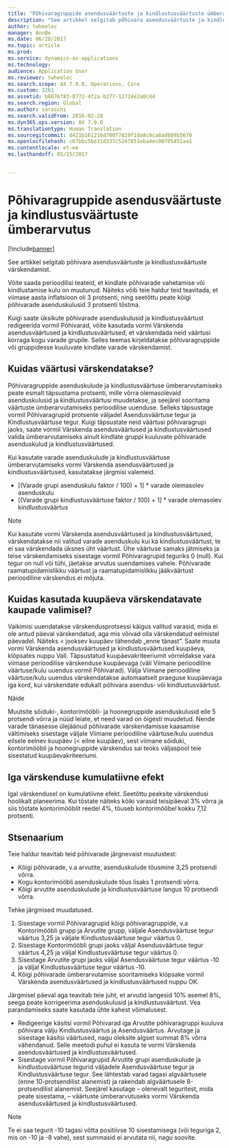 ```yaml
---
title: "Põhivaragruppide asendusväärtuste ja kindlustusväärtuste ümberarvutus"
description: "See artikkel selgitab põhivara asendusväärtuste ja kindlustusväärtuste värskendamist."
author: twheeloc
manager: AnnBe
ms.date: 06/20/2017
ms.topic: article
ms.prod: 
ms.service: dynamics-ax-applications
ms.technology: 
audience: Application User
ms.reviewer: twheeloc
ms.search.scope: AX 7.0.0, Operations, Core
ms.custom: 3261
ms.assetid: b8876f83-8772-4f2a-b277-12724e2a0c44
ms.search.region: Global
ms.author: saraschi
ms.search.validFrom: 2016-02-28
ms.dyn365.ops.version: AX 7.0.0
ms.translationtype: Human Translation
ms.sourcegitcommit: d421b161216d700f7819f1da8c0ca8ad089b5670
ms.openlocfilehash: c67bbc5be31d337c5247851eba4ec00705451aa1
ms.contentlocale: et-ee
ms.lasthandoff: 05/25/2017


---
```


# <a name="recalculate-replacement-costs-and-insured-values-for-fixed-asset-groups"></a>Põhivaragruppide asendusväärtuste ja kindlustusväärtuste ümberarvutus

[!include[banner](../includes/banner.md)]


See artikkel selgitab põhivara asendusväärtuste ja kindlustusväärtuste värskendamist.

Võite saada perioodilisi teateid, et kindlate põhivarade vahetamise või kindlustamise kulu on muutunud. Näiteks võib teie haldur teid teavitada, et viimase aasta inflatsioon oli 3 protsenti, ning seetõttu peate kõigi põhivarade asenduskulusid 3 protsenti tõstma. 

Kuigi saate üksikute põhivarade asenduskulusid ja kindlustusväärtust redigeerida vormil Põhivarad, võite kasutada vormi Värskenda asendusväärtused ja kindlustusväärtused, et värskendada neid väärtusi korraga kogu varade grupile. Selles teemas kirjeldatakse põhivaragruppide või gruppidesse kuuluvate kindlate varade värskendamist.

## <a name="how-values-are-updated"></a> Kuidas väärtusi värskendatakse?
Põhivaragruppide asenduskulude ja kindlustusväärtuse ümberarvutamiseks peate esmalt täpsustama protsenti, mille võrra olemasolevaid asenduskulusid ja kindlustusväärtusi muudetakse, ja seejärel sooritama väärtuste ümberarvutamiseks perioodilise uuenduse. Selleks täpsustage vormil Põhivaragrupid protsente väljadel Asendusväärtuse tegur ja Kindlustusväärtuse tegur. Kuigi täpsustate neid väärtusi põhivaragrupi jaoks, saate vormil Värskenda asendusväärtused ja kindlustusväärtused valida ümberarvutamiseks ainult kindlate gruppi kuuluvate põhivarade asenduskulud ja kindlustusväärtused. 

Kui kasutate varade asenduskulude ja kindlustusväärtuse ümberarvutamiseks vormi Värskenda asendusväärtused ja kindlustusväärtused, kasutatakse järgmisi valemeid.

-   \[(Varade grupi asenduskulu faktor / 100) + 1\] \* varade olemasolev asenduskulu
-   \[(Varade grupi kindlustusväärtuse faktor / 100) + 1\] \* varade olemasolev kindlustusväärtus

> [!NOTE] 
> Kui kasutate vormi Värskenda asendusväärtused ja kindlustusväärtused, värskendatakse nii valitud varade asenduskulu kui ka kindlustusväärtust, te ei saa värskendada üksnes üht väärtust. Ühe väärtuse samaks jätmiseks ja teise värskendamiseks sisestage vormil Põhivaragrupid teguriks 0 (null). Kui tegur on null või tühi, jäetakse arvutus uuendamises vahele. Põhivarade raamatupidamislikku väärtust ja raamatupidamislikku jääkväärtust perioodiline värskendus ei mõjuta. 

## <a name="how-to-use-a-date-to-select-which-items-to-update"></a> Kuidas kasutada kuupäeva värskendatavate kaupade valimisel?
Vaikimisi uuendatakse värskendusprotsessi käigus valitud varasid, mida ei ole antud päeval värskendatud, aga mis võivad olla värskendatud eelmistel päevadel. Näiteks &lt; jooksev kuupäev tähendab „enne tänast”. Saate muuta vormi Värskenda asendusväärtused ja kindlustusväärtused kuupäeva, klõpsates nuppu Vali. Täpsustatud kuupäevakriteeriumit võrreldakse vara viimase perioodilise värskenduse kuupäevaga (väli Viimane perioodiline väärtuse/kulu uuendus vormil Põhivarad). Välja Viimane perioodiline väärtuse/kulu uuendus värskendatakse automaatselt praeguse kuupäevaga iga kord, kui värskendate edukalt põhivara asendus‑ või kindlustusväärtust. 

Näide 

Muutsite sõiduki-, kontorimööbli- ja hoonegruppide asenduskulusid eile 5 protsendi võrra ja nüüd leiate, et need varad on õigesti muudetud. Nende varade tänasesse ülejäänud põhivarade värskendamisse kaasamise vältimiseks sisestage väljale Viimane perioodiline väärtuse/kulu uuendus eilsele eelnev kuupäev (&lt; eilne kuupäev), sest viimane sõiduki, kontorimööbli ja hoonegruppide värskendus sai teoks väljaspool teie sisestatud kuupäevakriteeriumi.

## <a name="cumulative-effect-of-each-update"></a> Iga värskenduse kumulatiivne efekt
Igal värskendusel on kumulatiivne efekt. Seetõttu peaksite värskendusi hoolikalt planeerima. Kui tõstate näiteks kõiki varasid teisipäeval 3% võrra ja siis tõstate kontorimööblit reedel 4%, tõuseb kontorimööbel kokku 7,12 protsenti.

## <a name="scenario"></a>Stsenaarium
Teie haldur teavitab teid põhivarade järgnevaist muutustest:
-   Kõigi põhivarade, v.a arvutite, asenduskulude tõusmine 3,25 protsendi võrra.
-   Kogu kontorimööbli asenduskulude tõus lisaks 1 protsendi võrra.
-   Kõigi arvutite asenduskulude ja kindlustusväärtuse langus 10 protsendi võrra.

Tehke järgmised muudatused.
1.  Sisestage vormil Põhivaragrupid kõigi põhivaragruppide, v.a Kontorimööbli grupp ja Arvutite grupp, väljale Asendusväärtuse tegur väärtus 3,25 ja väljale Kindlustusväärtuse tegur väärtus 0.
2.  Sisestage Kontorimööbli grupi jaoks väljal Asendusväärtuse tegur väärtus 4,25 ja väljal Kindlustusväärtuse tegur väärtus 0.
3.  Sisestage Arvutite grupi jaoks väljal Asendusväärtuse tegur väärtus ‑10 ja väljal Kindlustusväärtuse tegur väärtus ‑10.
4.  Kõigi põhivarade ümberarvutamise sooritamiseks klõpsake vormil Värskenda asendusväärtused ja kindlustusväärtused nuppu OK.

Järgmisel päeval aga teavitab teie juht, et arvutid langesid 10% asemel 8%, seega peate korrigeerima asenduskulusid ja kindlustusväärtust. Vea parandamiseks saate kasutada ühte kahest võimalusest.
-   Redigeerige käsitsi vormil Põhivarad iga Arvutite põhivaragruppi kuuluva põhivara välju Kindlustusväärtus ja Asendusväärtus. Arvutage ja sisestage käsitsi väärtused, nagu oleksite algset summat 8% võrra vähendanud. Selle meetodi puhul ei kasuta te vormi Värskenda asendusväärtused ja kindlustusväärtused.
-   Sisestage vormil Põhivaragrupid Arvutite grupi asenduskulude ja kindlustusväärtuse tegurid väljadele Asendusväärtuse tegur ja Kindlustusväärtuse tegur. See lähtestab varad tagasi algväärtusele (enne 10-protsendilist alanemist) ja rakendab algväärtusele 8-protsendilist alanemist. Seejärel kasutage – olenevalt teguritest, mida peate sisestama, – väärtuste ümberarvutuseks vormi Värskenda asendusväärtused ja kindlustusväärtused.

> [!NOTE]  
> Te ei saa tegurit -10 tagasi võtta positiivse 10 sisestamisega (või teguriga 2, mis on -10 ja -8 vahe), sest summasid ei arvutata nii, nagu soovite. 






